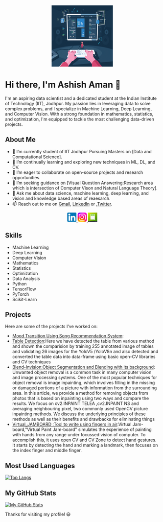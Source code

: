 <!-- Header -->
<p align="center">
  <img src="https://github.com/Ashish-aman/MISCELLANEOUS/blob/main/data_science_sticker.gif" alt="Header" width="200" height="200" />
</p>


# Hi there, I'm Ashish Aman 👋

I'm an aspiring data scientist and a dedicated student at the Indian Institute of Technology (IIT), Jodhpur. My passion lies in leveraging data to solve complex problems, and I specialize in Machine Learning, Deep Learning, and Computer Vision. With a strong foundation in mathematics, statistics, and optimization, I'm equipped to tackle the most challenging data-driven projects.


## About Me

- 🔭 I’m currently student of IIT Jodhpur Pursuing Masters on [Data and Computational Science].
- 🌱 I’m continually learning and exploring new techniques in ML, DL, and CV.
- 👯 I’m eager to collaborate on open-source projects and research opportunities.
- 🤔 I’m seeking guidance on [Visual Question Answering:Research area which is intersection of Computer Vison and Natural Language Theory].
- 💬 Ask me about data science, machine learning, deep learning, and vision and knowledge based areas of reaesarch.
- 📫 Reach out to me on [Gmail]([amanashish3011@gmail.com]), [LinkedIn](https://www.linkedin.com/in/ashishaman3011/) or ,[Twitter](https://twitter.com/singh_chiraagAA/).


<!-- Social Media Buttons -->
<p align="center">
  <a href="https://linkedin.com/in/ashishaman3011/" alt="LinkedIn">
    <img src="https://github.com/Ashish-aman/MISCELLANEOUS/blob/main/174857.png" height="30px" width="30px">
  </a>
  <a href="https://twitter.com/chiraag_singhania/" alt="Instagram">
    <img src="https://github.com/Ashish-aman/MISCELLANEOUS/blob/main/download_INSTA.jfif" height="30px" width="30px">
  </a>
   <a href="https://drive.google.com/file/d/16crVkkiRK6rGlmqr_UcpBh51HZmXHaAK/view?usp=sharing" alt="Resume">
    <img src="https://github.com/Ashish-aman/MISCELLANEOUS/blob/main/download-cv-button-downloading-document-concept-vector-25838203.jpg" height="30px" width="30px">

  </a>
</p>

## Skills

- Machine Learning
- Deep Learning
- Computer Vision
- Mathematics
- Statistics
- Optimization
- Data Analysis
- Python
- TensorFlow
- PyTorch
- Scikit-Learn

## Projects

Here are some of the projects I've worked on:

- [Mood Transition Using Song Recommendation System](https://github.com/Ashish-aman/Mood-Transition_system_Using_Song):
- [Table Detection](https://github.com/Ashish-aman/CV_PROJECT2_TABLE_DETECT):Here we have detected the table from various method and shown the comparision by training 255 annotated image of tables and validating 26 images for the YoloV5 /YoloV8n and also detected and converted the table data into data-frame using basic open-CV libraries and CV techniques
- [Blend-Invision:Object Segmentation and Blending with its background](https://github.com/Ashish-aman/CV_PROJECT): Unwanted object removal is a common task in many computer vision and image processing systems. One of the most popular techniques for object removal is image inpainting, which involves filling in the missing or damaged portions of a picture with information from the surrounding area. In this article, we provide a method for removing objects from photos that is based on inpainting using two ways and compare the results. We focus on cv2.INPAINT TELEA ,cv2.INPAINT NS and averaging neighbouring pixel, two commonly used OpenCV picture inpainting methods. We discuss the underlying principles of these methods as well as their benefits and drawbacks for eliminating things
- [Virtual_JAMBOARD :Tool to write using fingers in air](https://github.com/Ashish-aman/Virtual_JAMBOARD_opencv):Virtual Jam-board,"Virtual Paint Jam-board" simulates the experience of painting with hands from any range under focussed vision of computer. To accomplish this, it uses open CV and CV Zone to detect hand gestures. It starts by detecting the hand and marking a landmark, then focuses on the index finger and middle finger.
## Most Used Languages 
[![Top Langs](https://github-readme-stats.vercel.app/api/top-langs/?username=Ashish-aman&layout=compact&theme=dark)](https://github.com/Ashish-aman)


## My GitHub Stats

[![My GitHub Stats](https://github-readme-stats.vercel.app/api?username=Ashish-aman&show_icons=true&theme=radical)](https://github.com/Ashish-aman)

Thanks for visiting my profile! 😃
